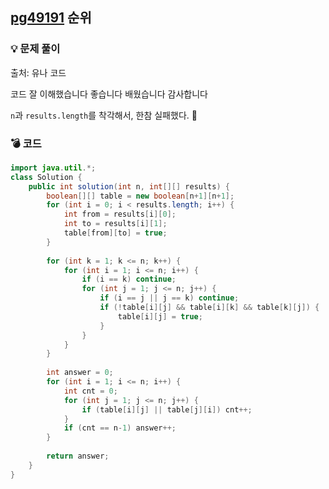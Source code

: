 ## [pg49191](https://school.programmers.co.kr/learn/courses/30/lessons/49191) 순위
### 💡 문제 풀이
출처: 유나 코드

코드 잘 이해했습니다 좋습니다 배웠습니다 감사합니다

`n`과 `results.length`를 착각해서, 한참 실패했다. 🥲

### 💣 코드
```java
import java.util.*;
class Solution {
    public int solution(int n, int[][] results) {
        boolean[][] table = new boolean[n+1][n+1];
        for (int i = 0; i < results.length; i++) {
            int from = results[i][0];
            int to = results[i][1];
            table[from][to] = true;
        }
        
        for (int k = 1; k <= n; k++) {
            for (int i = 1; i <= n; i++) {
                if (i == k) continue; 
                for (int j = 1; j <= n; j++) {
                    if (i == j || j == k) continue;
                    if (!table[i][j] && table[i][k] && table[k][j]) {
                        table[i][j] = true;
                    }
                }
            }
        }
        
        int answer = 0;
        for (int i = 1; i <= n; i++) {
            int cnt = 0;
            for (int j = 1; j <= n; j++) {
                if (table[i][j] || table[j][i]) cnt++;
            }
            if (cnt == n-1) answer++;
        }
        
        return answer;
    }
}
```
